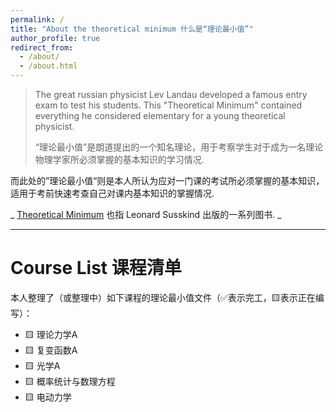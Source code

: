 ```yaml
---
permalink: /
title: "About the theoretical minimum 什么是“理论最小值”"
author_profile: true
redirect_from: 
  - /about/
  - /about.html
---
```


> The great russian physicist Lev Landau developed a famous entry exam to test his students. This "Theoretical Minimum" contained everything he considered elementary for a young theoretical physicist.
>
> “理论最小值”是朗道提出的一个知名理论，用于考察学生对于成为一名理论物理学家所必须掌握的基本知识的学习情况.

而此处的”理论最小值“则是本人所认为应对一门课的考试所必须掌握的基本知识，适用于考前快速考查自己对课内基本知识的掌握情况. 

_ [Theoretical Minimum](https://en.wikipedia.org/wiki/The_Theoretical_Minimum) 也指 Leonard Susskind 出版的一系列图书. _

- - - - 

# Course List 课程清单
本人整理了（或整理中）如下课程的理论最小值文件（✅表示完工，🟨表示正在编写）：
- 🟨 理论力学A 
- 🟨 复变函数A 
- 🟨 光学A 
- 🟨 概率统计与数理方程 
- 🟨 电动力学 
